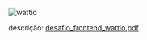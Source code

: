 ![wattio](https://camo.githubusercontent.com/1044ba844566bba9b08a79cac0dc66c0422b35b86d66c7ef02f6d37f4e3481cb/687474703a2f2f77617474696f2e636f6d2e62722f7765622f696d6167652f313230342d32313266343763332f4c6f676f25323057617474696f2e706e67)

descrição: [desafio_frontend_wattio.pdf](./desafio_frontend_wattio.pdf)
